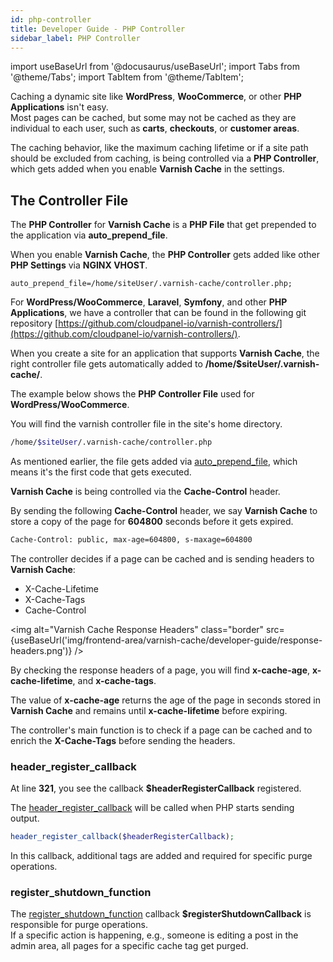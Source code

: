 ```yaml
---
id: php-controller
title: Developer Guide - PHP Controller
sidebar_label: PHP Controller
---
```


import useBaseUrl from '@docusaurus/useBaseUrl';
import Tabs from '@theme/Tabs';
import TabItem from '@theme/TabItem';

Caching a dynamic site like **WordPress**, **WooCommerce**, or other **PHP Applications** isn't easy. <br />
Most pages can be cached, but some may not be cached as they are individual to each user, such as **carts**, **checkouts**, or **customer areas**.

The caching behavior, like the maximum caching lifetime or if a site path should be excluded from caching, 
is being controlled via a **PHP Controller**, which gets added when you enable **Varnish Cache** in the settings.

## The Controller File

The **PHP Controller** for **Varnish Cache** is a **PHP File** that get prepended to the application via **auto_prepend_file**.

When you enable **Varnish Cache**, the **PHP Controller** gets added like other **PHP Settings** via **NGINX VHOST**.

```
auto_prepend_file=/home/siteUser/.varnish-cache/controller.php;
```

For **WordPress/WooCommerce**, **Laravel**, **Symfony**, and other **PHP Applications**, we have a controller 
that can be found in the following git repository [https://github.com/cloudpanel-io/varnish-controllers/](https://github.com/cloudpanel-io/varnish-controllers/).

When you create a site for an application that supports **Varnish Cache**, the right controller file gets automatically added to **/home/$siteUser/.varnish-cache/**.

The example below shows the **PHP Controller File** used for **WordPress/WooCommerce**.

You will find the varnish controller file in the site's home directory.

```bash
/home/$siteUser/.varnish-cache/controller.php
```

As mentioned earlier, the file gets added via [auto_prepend_file](https://www.php.net/manual/en/ini.core.php#ini.sect.data-handling), which means it's the first code that gets executed.

**Varnish Cache** is being controlled via the **Cache-Control** header.

By sending the following **Cache-Control** header, we say **Varnish Cache** to store a copy of the page for **604800** seconds before it gets expired.

```bash
Cache-Control: public, max-age=604800, s-maxage=604800
```

The controller decides if a page can be cached and is sending headers to **Varnish Cache**:

* X-Cache-Lifetime
* X-Cache-Tags
* Cache-Control

<img alt="Varnish Cache Response Headers" class="border" src={useBaseUrl('img/frontend-area/varnish-cache/developer-guide/response-headers.png')} />

By checking the response headers of a page, you will find **x-cache-age**, **x-cache-lifetime**, and **x-cache-tags**.

The value of **x-cache-age** returns the age of the page in seconds stored in **Varnish Cache** and remains until **x-cache-lifetime** before expiring.

The controller's main function is to check if a page can be cached and to enrich the **X-Cache-Tags** before sending the headers.

### header_register_callback

At line **321**, you see the callback **$headerRegisterCallback** registered.

The [header_register_callback](https://www.php.net/manual/en/function.header-register-callback.php) will be called when PHP starts sending output.

```php
header_register_callback($headerRegisterCallback);
```

In this callback, additional tags are added and required for specific purge operations.

### register_shutdown_function

The [register_shutdown_function](https://www.php.net/manual/en/function.register-shutdown-function.php) callback **$registerShutdownCallback** is responsible for purge operations. <br />
If a specific action is happening, e.g., someone is editing a post in the admin area, all pages for a specific cache tag get purged.

<iframe width="100%" frameborder="0" height="7200" src="data:text/html;charset=utf-8, <head><base target='_blank' /></head><body><script src='https://gist.github.com/cloudpanel-io/fc38c8ca468e4348747dbaa897edde89.js'></script></body>"></iframe>

## Custom Applications

You can set the caching lifetime to your needs for custom **PHP Applications** based on **Laravel**, **Symfony**, or other **PHP frameworks**.

For example, if you have a page that should only be cached for 10 minutes, you can call the static method **setCacheLifetime**.

```php
ClpVarnish::setCacheLifetime(600);
```

For enriching cache tags, e.g., a list of product ids, you can call the static method **addCacheTag**. <br />
Make sure that you use the cache-tag prefix in front.

```php
ClpVarnish::addCacheTag('your-cache-tag');
```